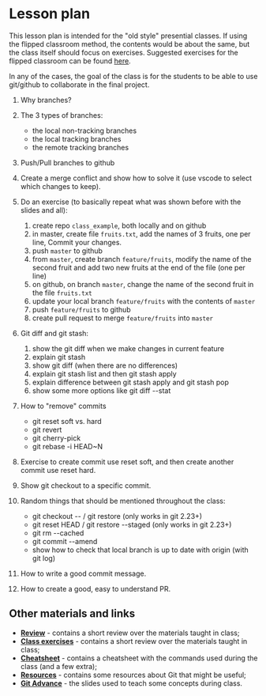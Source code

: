 # Lesson plan 

This lesson plan is intended for the "old style" presential classes. If using the flipped classroom method, the contents would be about the same, but the class itself should focus on exercises. Suggested exercises for the flipped classroom can be found [here](./class_exercises.md).

In any of the cases, the goal of the class is for the students to be able to use git/github to collaborate in the final project.

1. Why branches?

2. The 3 types of branches:
   - the local non-tracking branches
   - the local tracking branches
   - the remote tracking branches

3. Push/Pull branches to github

4. Create a merge conflict and show how to solve it (use vscode to select which changes to keep).

5. Do an exercise (to basically repeat what was shown before with the slides and all):
   1. create repo `class_example`, both locally and on github
   2. in master, create file `fruits.txt`, add the names of 3 fruits, one per line, Commit your changes.
   3. push `master` to github
   4. from `master`, create branch `feature/fruits`, modify the name of the second fruit and add two new fruits at the end of the file (one per line) 
   5. on github, on branch `master`, change the name of the second fruit in the file `fruits.txt`
   6. update your local branch `feature/fruits` with the contents of `master`
   7. push `feature/fruits` to github
   8. create pull request to merge `feature/fruits` into `master`
   

6. Git diff and git stash:
   1. show the git diff when we make changes in current feature 
   2. explain git stash
   3. show git diff (when there are no differences) 
   4. explain git stash list and then git stash apply 
   5. explain difference between git stash apply and git stash pop  
   6. show some more options like git diff --stat

7. How to "remove" commits
   - git reset soft vs. hard
   - git revert
   - git cherry-pick
   - git rebase -i HEAD~N

8. Exercise to create commit use reset soft, and then create another commit use reset hard.

9. Show git checkout to a specific commit.

10. Random things that should be mentioned throughout the class:
    - git checkout -- <file> / git restore <file> (only works in git 2.23+)
    - git reset HEAD <file> / git restore --staged <file> (only works in git 2.23+)
    - git rm --cached
    - git commit --amend
    - show how to check that local branch is up to date with origin (with git log)

11. How to write a good commit message.

12. How to create a good, easy to understand PR.

   
   ## Other materials and links
 
 - **[Review](review.md)** - contains a short review over the materials taught in class;
 - **[Class exercises](class_exercises.md)** - contains a short review over the materials taught in class;
 - **[Cheatsheet](cheatsheet.md)** - contains a cheatsheet with the commands used during the class (and a few extra);
 - **[Resources](resources.md)** - contains some resources about Git that might be useful;
 - **[Git Advance](Git_advanced.pdf)** - the slides used to teach some concepts during class.
